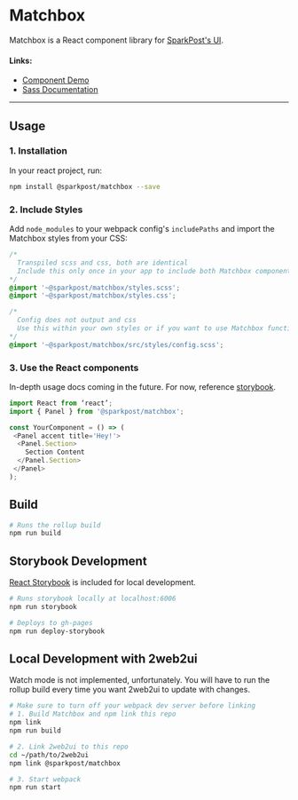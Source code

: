 # Matchbox
Matchbox is a React component library for [SparkPost's UI](https://github.com/SparkPost/2web2ui).

#### Links:
- [Component Demo](https://sparkpost.github.io/matchbox/)
- [Sass Documentation](src/styles/README.md)

---

## Usage
### 1. Installation

In your react project, run:
```bash
npm install @sparkpost/matchbox --save
```

### 2. Include Styles

Add `node_modules` to your webpack config's `includePaths` and import the Matchbox styles from your CSS:

```css
/*
  Transpiled scss and css, both are identical
  Include this only once in your app to include both Matchbox component and global styles
*/
@import '~@sparkpost/matchbox/styles.scss';
@import '~@sparkpost/matchbox/styles.css';

/*
  Config does not output and css
  Use this within your own styles or if you want to use Matchbox functions or mixins
*/
@import '~@sparkpost/matchbox/src/styles/config.scss';
```

### 3. Use the React components
In-depth usage docs coming in the future. For now, reference [storybook](https://sparkpost.github.io/matchbox/).
```js
import React from ‘react’;
import { Panel } from '@sparkpost/matchbox';

const YourComponent = () => (
 <Panel accent title='Hey!'>
  <Panel.Section>
    Section Content
  </Panel.Section>
 </Panel>
);
```

## Build
```bash
# Runs the rollup build
npm run build
```

## Storybook Development
[React Storybook](https://github.com/storybooks/storybook) is included for local development.
```bash
# Runs storybook locally at localhost:6006
npm run storybook

# Deploys to gh-pages
npm run deploy-storybook
```

## Local Development with 2web2ui
Watch mode is not implemented, unfortunately. You will have to run the rollup build every time you want 2web2ui to update with changes.

```bash
# Make sure to turn off your webpack dev server before linking
# 1. Build Matchbox and npm link this repo
npm link
npm run build

# 2. Link 2web2ui to this repo
cd ~/path/to/2web2ui
npm link @sparkpost/matchbox

# 3. Start webpack
npm run start
```

